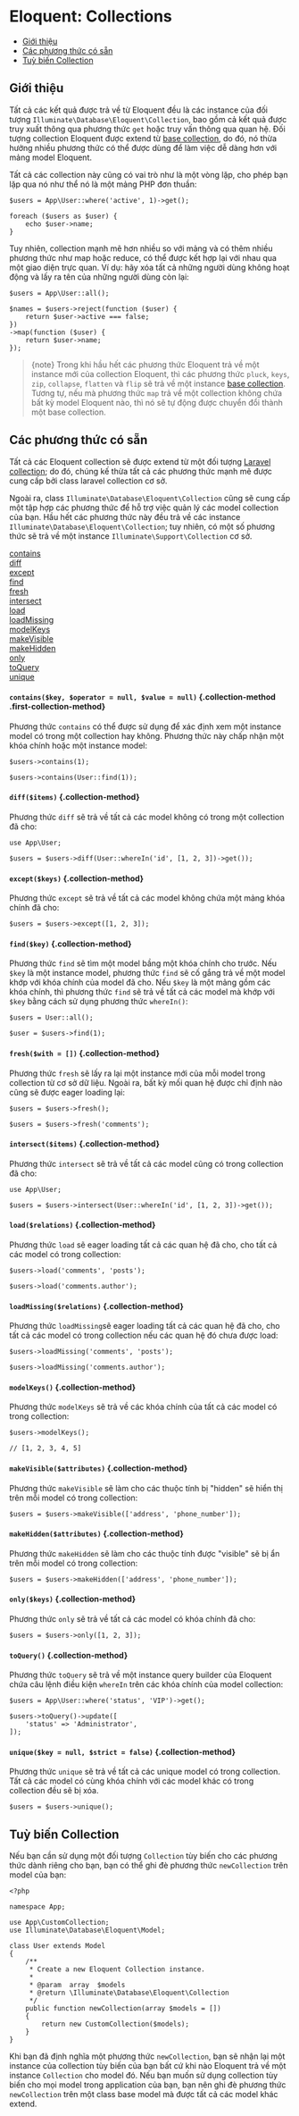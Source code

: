 # Eloquent: Collections

- [Giới thiệu](#introduction)
- [Các phương thức có sẵn](#available-methods)
- [Tuỳ biến Collection](#custom-collections)

<a name="introduction"></a>
## Giới thiệu

Tất cả các kết quả được trả về từ Eloquent đều là các instance của đối tượng `Illuminate\Database\Eloquent\Collection`, bao gồm cả kết quả được truy xuất thông qua phương thức `get` hoặc truy vấn thông qua quan hệ. Đối tượng collection Eloquent được extend từ [base collection](/docs/{{version}}/collections), do đó, nó thừa hưởng nhiều phương thức có thể được dùng để làm việc dễ dàng hơn với mảng model Eloquent.

Tất cả các collection này cũng có vai trò như là một vòng lặp, cho phép bạn lặp qua nó như thể nó là một mảng PHP đơn thuần:

    $users = App\User::where('active', 1)->get();

    foreach ($users as $user) {
        echo $user->name;
    }

Tuy nhiên, collection mạnh mẽ hơn nhiều so với mảng và có thêm nhiều phương thức như map hoặc reduce, có thể được kết hợp lại với nhau qua một giao diện trực quan. Ví dụ: hãy xóa tất cả những người dùng không hoạt động và lấy ra tên của những người dùng còn lại:

    $users = App\User::all();

    $names = $users->reject(function ($user) {
        return $user->active === false;
    })
    ->map(function ($user) {
        return $user->name;
    });

> {note} Trong khi hầu hết các phương thức Eloquent trả về một instance mới của collection Eloquent, thì các phương thức `pluck`, `keys`, `zip`, `collapse`, `flatten` và `flip` sẽ trả về một instance [base collection](/docs/{{version}}/collections). Tương tự, nếu mà phương thức `map` trả về một collection không chứa bất kỳ model Eloquent nào, thì nó sẽ tự động được chuyển đổi thành một base collection.

<a name="available-methods"></a>
## Các phương thức có sẵn

Tất cả các Eloquent collection sẽ được extend từ một đối tượng [Laravel collection](/docs/{{version}}/collections#available-methods); do đó, chúng kế thừa tất cả các phương thức mạnh mẽ được cung cấp bởi class laravel collection cơ sở.

Ngoài ra, class `Illuminate\Database\Eloquent\Collection` cũng sẽ cung cấp một tập hợp các phương thức để hỗ trợ việc quản lý các model collection của bạn. Hầu hết các phương thức này đều trả về các instance `Illuminate\Database\Eloquent\Collection`; tuy nhiên, có một số phương thức sẽ trả về một instance `Illuminate\Support\Collection` cơ sở.

<style>
    #collection-method-list > p {
        column-count: 1; -moz-column-count: 1; -webkit-column-count: 1;
        column-gap: 2em; -moz-column-gap: 2em; -webkit-column-gap: 2em;
    }

    #collection-method-list a {
        display: block;
    }

    .collection-method code {
        font-size: 14px;
    }

    .collection-method:not(.first-collection-method) {
        margin-top: 50px;
    }
</style>

<div id="collection-method-list" markdown="1">

[contains](#method-contains)
[diff](#method-diff)
[except](#method-except)
[find](#method-find)
[fresh](#method-fresh)
[intersect](#method-intersect)
[load](#method-load)
[loadMissing](#method-loadMissing)
[modelKeys](#method-modelKeys)
[makeVisible](#method-makeVisible)
[makeHidden](#method-makeHidden)
[only](#method-only)
[toQuery](#method-toquery)
[unique](#method-unique)

</div>

<a name="method-contains"></a>
#### `contains($key, $operator = null, $value = null)` {.collection-method .first-collection-method}


Phương thức `contains` có thể được sử dụng để xác định xem một instance model có trong một collection hay không. Phương thức này chấp nhận một khóa chính hoặc một instance model:

    $users->contains(1);

    $users->contains(User::find(1));

<a name="method-diff"></a>
#### `diff($items)` {.collection-method}

Phương thức `diff` sẽ trả về tất cả các model không có trong một collection đã cho:

    use App\User;

    $users = $users->diff(User::whereIn('id', [1, 2, 3])->get());

<a name="method-except"></a>
#### `except($keys)` {.collection-method}

Phương thức `except` sẽ trả về tất cả các model không chứa một mảng khóa chính đã cho:

    $users = $users->except([1, 2, 3]);

<a name="method-find"></a>
#### `find($key)` {.collection-method}

Phương thức `find` sẽ tìm một model bầng một khóa chính cho trước. Nếu `$key` là một instance model, phương thức `find` sẽ cố gắng trả về một model khớp với khóa chính của model đã cho. Nếu `$key` là một mảng gồm các khóa chính, thì phương thức `find` sẽ trả về tất cả các model mà khớp với `$key` bằng cách sử dụng phương thức `whereIn()`:

    $users = User::all();

    $user = $users->find(1);

<a name="method-fresh"></a>
#### `fresh($with = [])` {.collection-method}

Phương thức `fresh` sẽ lấy ra lại một instance mới của mỗi model trong collection từ cơ sở dữ liệu. Ngoài ra, bất kỳ mối quan hệ được chỉ định nào cũng sẽ được eager loading lại:

    $users = $users->fresh();

    $users = $users->fresh('comments');

<a name="method-intersect"></a>
#### `intersect($items)` {.collection-method}

Phương thức `intersect` sẽ trả về tất cả các model cũng có trong collection đã cho:

    use App\User;

    $users = $users->intersect(User::whereIn('id', [1, 2, 3])->get());

<a name="method-load"></a>
#### `load($relations)` {.collection-method}

Phương thức `load` sẽ eager loading tất cả các quan hệ đã cho, cho tất cả các model có trong collection:

    $users->load('comments', 'posts');

    $users->load('comments.author');

<a name="method-loadMissing"></a>
#### `loadMissing($relations)` {.collection-method}

Phương thức `loadMissing`sẽ eager loading tất cả các quan hệ đã cho, cho tất cả các model có trong collection nếu các quan hệ đó chưa được load:

    $users->loadMissing('comments', 'posts');

    $users->loadMissing('comments.author');

<a name="method-modelKeys"></a>
#### `modelKeys()` {.collection-method}

Phương thức `modelKeys` sẽ trả về các khóa chính của tất cả các model có trong collection:

    $users->modelKeys();

    // [1, 2, 3, 4, 5]

<a name="method-makeVisible"></a>
#### `makeVisible($attributes)` {.collection-method}

Phương thức `makeVisible` sẽ làm cho các thuộc tính bị "hidden" sẽ hiển thị trên mỗi model có trong collection:

    $users = $users->makeVisible(['address', 'phone_number']);

<a name="method-makeHidden"></a>
#### `makeHidden($attributes)` {.collection-method}

Phương thức `makeHidden` sẽ làm cho các thuộc tính được "visible" sẽ bị ẩn trên mỗi model có trong collection:

    $users = $users->makeHidden(['address', 'phone_number']);

<a name="method-only"></a>
#### `only($keys)` {.collection-method}

Phương thức `only` sẽ trả về tất cả các model có khóa chính đã cho:

    $users = $users->only([1, 2, 3]);

<a name="method-toquery"></a>
#### `toQuery()` {.collection-method}

Phương thức `toQuery` sẽ trả về một instance query builder của Eloquent chứa câu lệnh điều kiện `whereIn` trên các khóa chính của model collection:

    $users = App\User::where('status', 'VIP')->get();

    $users->toQuery()->update([
        'status' => 'Administrator',
    ]);

<a name="method-unique"></a>
#### `unique($key = null, $strict = false)` {.collection-method}

Phương thức `unique` sẽ trả về tất cả các unique model có trong collection. Tất cả các model có cùng khóa chính với các model khác có trong collection đều sẽ bị xóa.

    $users = $users->unique();

<a name="custom-collections"></a>
## Tuỳ biến Collection

Nếu bạn cần sử dụng một đối tượng `Collection` tùy biến cho các phương thức dành riêng cho bạn, bạn có thể ghi đè phương thức `newCollection` trên model của bạn:

    <?php

    namespace App;

    use App\CustomCollection;
    use Illuminate\Database\Eloquent\Model;

    class User extends Model
    {
        /**
         * Create a new Eloquent Collection instance.
         *
         * @param  array  $models
         * @return \Illuminate\Database\Eloquent\Collection
         */
        public function newCollection(array $models = [])
        {
            return new CustomCollection($models);
        }
    }

Khi bạn đã định nghĩa một phương thức `newCollection`, bạn sẽ nhận lại một instance của collection tùy biến của bạn bất cứ khi nào Eloquent trả về một instance `Collection` cho model đó. Nếu bạn muốn sử dụng collection tùy biến cho mọi model trong application của bạn, bạn nên ghi đè phương thức `newCollection` trên một class base model mà được tất cả các model khác extend.
